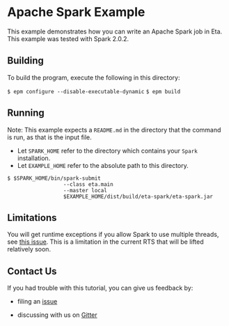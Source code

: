 # Apache Spark Example

This example demonstrates how you can write an Apache Spark job in Eta. This example was tested with Spark 2.0.2.

## Building

To build the program, execute the following in this directory:

`$ epm configure --disable-executable-dynamic`
`$ epm build`

## Running

Note: This example expects a `README.md` in the directory that the command is run, as that is the input file.

- Let `SPARK_HOME` refer to the directory which contains your `Spark` installation.
- Let `EXAMPLE_HOME` refer to the absolute path to this directory.

```
$ $SPARK_HOME/bin/spark-submit
                  --class eta.main
                  --master local
                  $EXAMPLE_HOME/dist/build/eta-spark/eta-spark.jar
```

## Limitations
You will get runtime exceptions if you allow Spark to use multiple threads, see
[this issue](https://github.com/typelead/eta/issues/132). This is a limitation in
the current RTS that will be lifted relatively soon.

## Contact Us

If you had trouble with this tutorial, you can give us feedback by:

- filing an [issue](https://github.com/typelead/eta-examples/issues/new)

- discussing with us on [Gitter](https://gitter.im/typelead/eta)
